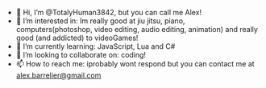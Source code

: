 - 👋 Hi, I’m @TotalyHuman3842, but you can call me Alex!
- 👀 I’m interested in: Im really good at jiu jitsu, piano, computers(photoshop, video editing, audio editing, animation) and really good (and addicted) to videoGames!
- 🌱 I’m currently learning: JavaScript, Lua and C#
- 💞️ I’m looking to collaborate on: coding!
- 📫 How to reach me: iprobably wont respond but you can contact me at alex.barrelier@gmail.com

<!---
TotalyHuman3842/TotalyHuman3842 is a ✨ special ✨ repository because its `README.md` (this file) appears on your GitHub profile.
You can click the Preview link to take a look at your changes.
--->
